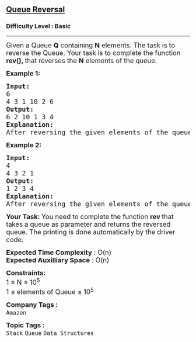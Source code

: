 <h2><a href="https://practice.geeksforgeeks.org/problems/queue-reversal/1">Queue Reversal</a></h2><h3>Difficulty Level : Basic</h3><hr><div class="problems_problem_content__Xm_eO"><p><span style="font-size: 18px;">Given a Queue <strong>Q</strong> containing <strong>N</strong> elements. The task is to reverse the Queue. Your task is to complete the&nbsp;function <strong>rev(), </strong>that reverses the <strong>N</strong> elements of the queue.</span></p>
<p><span style="font-size: 18px;"><strong>Example 1:</strong></span></p>
<pre style="position: relative;"><span style="font-size: 18px;"><strong>Input:
</strong>6
4 3 1 10 2 6
<strong>Output: 
</strong>6 2 10 1 3 4
<strong>Explanation: 
</strong>After reversing the given elements of the queue , the resultant queue will be 6 2 10 1 3 4.</span>
<div class="open_grepper_editor" title="Edit &amp; Save To Grepper"></div></pre>
<p><span style="font-size: 18px;"><strong>Example 2:</strong></span></p>
<pre style="position: relative;"><span style="font-size: 18px;"><strong>Input:
</strong>4
4 3 2 1&nbsp;
<strong>Output: 
</strong>1 2 3 4
<strong>Explanation: 
</strong>After reversing the given elements of the queue , the resultant queue will be 1 2 3 4.</span><div class="open_grepper_editor" title="Edit &amp; Save To Grepper"></div></pre>
<p><span style="font-size: 18px;"><strong>Your Task: </strong>You need to complete the function <strong>rev </strong>that takes a queue as parameter and returns the reversed queue. The printing is done automatically by the driver code.</span></p>
<p><span style="font-size: 18px;"><strong>Expected Time Complexity</strong> : O(n)<br><strong>Expected Auxilliary Space</strong> : O(n)</span></p>
<p><span style="font-size: 18px;"><strong>Constraints:</strong><br>1 ≤ N ≤ 10<sup>5</sup><br>1 ≤ elements of Queue ≤ 10<sup>5</sup></span></p></div><p><span style=font-size:18px><strong>Company Tags : </strong><br><code>Amazon</code>&nbsp;<br><p><span style=font-size:18px><strong>Topic Tags : </strong><br><code>Stack</code>&nbsp;<code>Queue</code>&nbsp;<code>Data Structures</code>&nbsp;